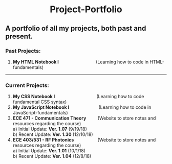 # <p align="center"> Project-Portfolio </p>
## A portfolio of all my projects, both past and present.

### Past Projects: 

1)  **My HTML Notebook I** &emsp;&emsp;&emsp;&emsp;&emsp;&emsp;&emsp;&emsp;(Learning how to code in HTML-fundamentals)
---

### Current Projects:

1)  **My CSS Notebook I** &emsp;&emsp;&emsp;&emsp;&emsp;&emsp;&emsp;&emsp;&emsp;(Learning how to code fundamental CSS syntax)
2)  **My JavaScript Notebook I** &nbsp;&emsp;&emsp;&emsp;&emsp;&emsp;&emsp;(Learning how to code in JavaScript-fundamentals)
3)  **ECE 471 - Communication Theory** &nbsp;&emsp;&emsp;(Website to store notes and resources regarding the course) <br /> 
  a)  Initial Update: **Ver. 1.07** (9/19/18)<br />
  b)  Recent Update: **Ver. 1.30** (12/10/18)
4)  **ECE 403/531 - RF Photonics** &emsp;&emsp;&emsp;&emsp;&emsp;(Website to store notes and resources regarding the course) <br />
  a)  Initial Update: **Ver. 1.01** (10/1/18)<br />
  b)  Recent Update: **Ver. 1.04** (12/8/18)
